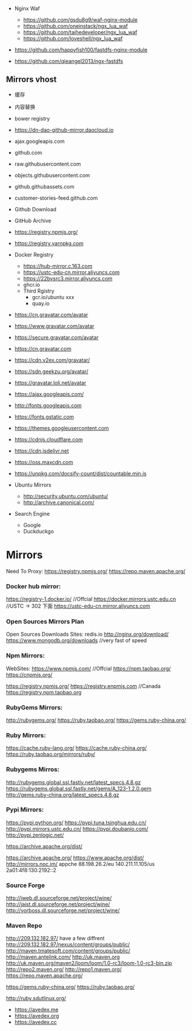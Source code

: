   - Nginx Waf
    - https://github.com/gsdu8g9/waf-nginx-module
    - https://github.com/oneinstack/ngx_lua_waf
    - https://github.com/taihedeveloper/ngx_lua_waf
    - https://github.com/loveshell/ngx_lua_waf


- https://github.com/happyfish100/fastdfs-nginx-module
- https://github.com/qieangel2013/ngx-fastdfs


## Mirrors vhost

- 缓存
- 内容替换

- bower registry
- https://dn-dao-github-mirror.daocloud.io
- ajax.googleapis.com
- github.com
- raw.githubusercontent.com
- objects.githubusercontent.com
- github.githubassets.com
- customer-stories-feed.github.com
- Github Download
- GitHub Archive
- https://registry.npmjs.org/
- https://registry.yarnpkg.com

- Docker Registry
  - https://hub-mirror.c.163.com
  - https://ustc-edu-cn.mirror.aliyuncs.com
  - https://22bvsrc3.mirror.aliyuncs.com
  - ghcr.io
  - Third Rgistry
    - gcr.io/ubuntu xxx
    - quay.io

- https://cn.gravatar.com/avatar
- https://www.gravatar.com/avatar
- https://secure.gravatar.com/avatar
- https://cn.gravatar.com
- https://cdn.v2ex.com/gravatar/
- https://sdn.geekzu.org/avatar/
- https://gravatar.loli.net/avatar
- https://ajax.googleapis.com/
- http://fonts.googleapis.com
- https://fonts.gstatic.com
- https://themes.googleusercontent.com
- https://cdnjs.cloudflare.com
- https://cdn.jsdelivr.net
- https://oss.maxcdn.com
- https://unpkg.com/docsify-count/dist/countable.min.js
- Ubuntu Mirrors
  - http://security.ubuntu.com/ubuntu/
  - http://archive.canonical.com/
- Search Engine
  - Google
  - Duckduckgo


# Mirrors
Need To Proxy:
https://registry.npmjs.org/
https://repo.maven.apache.org/

### Docker hub mirror:
https://registry-1.docker.io/ //Offcial
https://docker.mirrors.ustc.edu.cn    //USTC -> 302 下面
https://ustc-edu-cn.mirror.aliyuncs.com

### Open Sources Mirrors Plan

Open Sources Downloads Sites:
redis.io
http://nginx.org/download/
https://www.mongodb.org/downloads //very fast of speed

### Npm Mirrors:
WebSites:
https://www.npmjs.com/ //Offcial
https://npm.taobao.org/
https://cnpmjs.org/

https://registry.npmjs.org/
https://registry.enpmjs.com //Canada
https://registry.npm.taobao.org

### RubyGems Mirrors:
http://rubygems.org/
https://ruby.taobao.org/
https://gems.ruby-china.org/

### Ruby Mirrors:
https://cache.ruby-lang.org/
https://cache.ruby-china.org/
https://ruby.taobao.org/mirrors/ruby/

### Rubygems Mirros:
http://rubygems.global.ssl.fastly.net/latest_specs.4.8.gz
https://rubygems.global.ssl.fastly.net/gems/A_123-1.2.0.gem
http://gems.ruby-china.org/latest_specs.4.8.gz

### Pypi Mirrors:
https://pypi.python.org/
https://pypi.tuna.tsinghua.edu.cn/
http://pypi.mirrors.ustc.edu.cn/
https://pypi.doubanio.com/
http://pypi.zenlogic.net/

https://archive.apache.org/dist/


https://archive.apache.org/
https://www.apache.org/dist/
http://mirrors.noc.im/
appche 88.198.26.2/eu 140.211.11.105/us 2a01:4f8:130:2192::2

### Source Forge
http://iweb.dl.sourceforge.net/project/wine/
http://jaist.dl.sourceforge.net/project/wine/
http://vorboss.dl.sourceforge.net/project/wine/

### Maven Repo
http://209.132.182.97/ have a few diffrent
http://209.132.182.97/nexus/content/groups/public/
http://maven.tmatesoft.com/content/groups/public/
http://maven.antelink.com/
http://uk.maven.org
http://uk.maven.org/maven2/loom/loom/1.0-rc3/loom-1.0-rc3-bin.zip
http://repo2.maven.org/
http://repo1.maven.org/
https://repo.maven.apache.org/

https://gems.ruby-china.org/
https://ruby.taobao.org/

http://ruby.sdutlinux.org/

- https://avedex.me
- https://avedex.org
- https://avedex.cc
